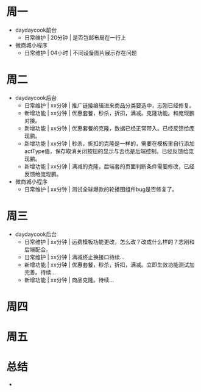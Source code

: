 # 周一
* daydaycook前台
    - 日常维护 | 20分钟 | 是否包邮布局在一行上
* 微商城小程序
    - 日常维护 | 04小时 | 不同设备图片展示存在问题

# 周二
* daydaycook后台
    - 日常维护 | xx分钟 | 推广链接编辑进来商品分类要选中，志刚已经修复。
    - 新增功能 | xx分钟 | 优惠套餐，秒杀，折扣，满减。克隆功能。和庞现鹏对接。
    - 新增功能 | xx分钟 | 优惠套餐的克隆，数据已经正常带入。已经反馈给庞现鹏。
    - 新增功能 | xx分钟 | 秒杀，折扣的克隆是一样的，需要在模板里自行添加actType值，保存取消关闭按钮的显示与否也是后端控制。已经反馈给庞现鹏。
    - 新增功能 | xx分钟 | 满减的克隆，后端套的页面判断条件需要修改，已经反馈给庞现鹏。
* 微商城小程序
    - 日常维护 | xx分钟 | 测试全球爆款的轮播图组件bug是否修复了。

# 周三
* daydaycook后台
    - 日常维护 | xx分钟 | 运费模板功能更改，怎么改？改成什么样的？志刚和后端配合。
    - 日常维护 | xx分钟 | 满减终止换接口待续...
    - 新增功能 | xx分钟 | 优惠套餐，秒杀，折扣，满减。立即生效功能测试加完善。待续...
    - 新增功能 | xx分钟 | 商品克隆。待续...
# 周四

# 周五

# 总结
*

